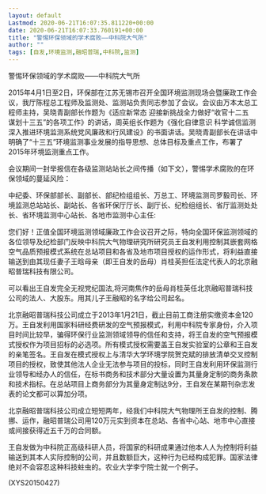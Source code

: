 ```yaml
---
layout: default
Lastmod: 2020-06-21T16:07:35.811220+00:00
date: 2020-06-21T16:07:33.760191+00:00
title: "警惕环保领域的学术腐败——中科院大气所"
author: ""
tags: [自发,环境监测,融昭普瑞,中科院,监测]
---
```


警惕环保领域的学术腐败——中科院大气所

2015年4月1日至2日，环保部在江苏无锡市召开全国环境监测现场会暨廉政工作会议，我厅陈程总工程师及监测处、监测站负责同志参加了会议。会议由万本太总工程师主持，吴晓青副部长作题为《适应新常态 迎接新挑战全力做好“收官十二五 谋划十三五”的各项工作》的讲话，周英组长作题为《强化自律意识 科学诚信监测 深入推进环境监测系统党风廉政和行风建设》的书面讲话。吴晓青副部长在讲话中明确了“十三五”环境监测事业发展的指导思想、总体目标及重点工作，布署了2015年环境监测重点工作。

会议期间一封举报信在各级监测站站长之间传播（如下文），警惕学术腐败的在环保领域的蔓延风险：

中纪委、环保部部长、副部长、部纪检组组长、万总工、环境监测司罗毅司长、环境监测总站站长、副站长、各省环保厅厅长、副厅长、纪检组组长、省厅监测处处长、省环境监测中心站长、各地市监测中心主任:

您们好！正值全国环境监测领域廉政工作会议召开之际，特向全国环保监测领域的各位领导及纪检部门反映中科院大气物理研究所研究员王自发利用控制其嵌套网格空气品质预报模式系统在总站项目和各省及地市项目授权的运作形式，将利益直接输送到由其现任妻子王晗母亲（即王自发的岳母）肖桂英担任法定代表人的北京融昭普瑞科技有限公司。

可以看出王自发完全无视党纪国法,将河南焦作的岳母肖桂英任北京融昭普瑞科技公司的法人、大股东。用其儿子王融昭的名字给公司起名。

北京融昭普瑞科技公司成立于2013年1月21日，截止目前工商注册实缴资本金120万。王自发利用国家科研经费研发的空气预报模式，利用中科院专家身份，介入项目时间比较早，骗得环保行业监测领域领导的信任和支持，将王自发的空气预报模式授权作为项目招标的必选项。所有模式授权需要盖王自发实验室的公章和王自发的亲笔签名。王自发在模式授权上与清华大学环境学院贺克斌的排放清单交叉控制项目的授权，致使其他法人企业无法参与项目的投标，同时王自发利用环保监测行业领导和经办人的信任，在标书商务和技术部分大量设置为其量身定制的商务条款和技术指标。在总站项目上商务部分为其量身定制达9分，王自发在某期刊杂志发表的论文都可以算加分项。

北京融昭普瑞科技公司成立短短两年，经我们中科院大气物理所王自发的控制、腾挪、运作，融昭普瑞公司用120万元实到资本在总站、各省中心站、地市中心直接或间接获得近五千万的合同额。

王自发做为中科院正高级科研人员，将国家的科研成果通过他本人人为控制将利益输送到其本人实际控制的公司，并且数额巨大，这种行为已经构成犯罪。国家法律绝对不会容忍这种科技蛀虫的。农业大学李宁院士就一个例子。

(XYS20150427)


